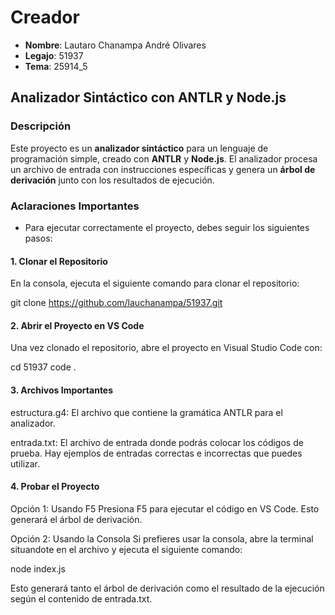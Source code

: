 # Creador

- **Nombre**: Lautaro Chanampa André Olivares  
- **Legajo**: 51937  
- **Tema**: 25914_5


## Analizador Sintáctico con ANTLR y Node.js

### Descripción

Este proyecto es un **analizador sintáctico** para un lenguaje de programación simple, creado con **ANTLR** y **Node.js**. El analizador procesa un archivo de entrada con instrucciones específicas y genera un **árbol de derivación** junto con los resultados de ejecución.

### Aclaraciones Importantes

- Para ejecutar correctamente el proyecto, debes seguir los siguientes pasos:
  
#### 1. Clonar el Repositorio

En la consola, ejecuta el siguiente comando para clonar el repositorio:

git clone https://github.com/lauchanampa/51937.git

#### 2. Abrir el Proyecto en VS Code
Una vez clonado el repositorio, abre el proyecto en Visual Studio Code con:

cd 51937
code .

#### 3. Archivos Importantes
estructura.g4: El archivo que contiene la gramática ANTLR para el analizador.

entrada.txt: El archivo de entrada donde podrás colocar los códigos de prueba. Hay ejemplos de entradas correctas e incorrectas que puedes utilizar.

#### 4. Probar el Proyecto
Opción 1: Usando F5
Presiona F5 para ejecutar el código en VS Code. Esto generará el árbol de derivación.

Opción 2: Usando la Consola
Si prefieres usar la consola, abre la terminal situandote en el archivo y ejecuta el siguiente comando:

node index.js

Esto generará tanto el árbol de derivación como el resultado de la ejecución según el contenido de entrada.txt.